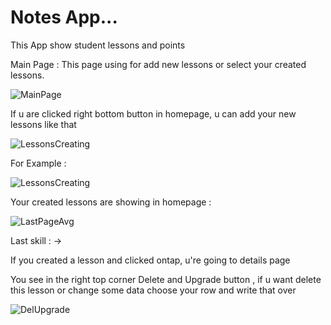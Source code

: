 # Notes App...

This App  show student lessons and points

Main Page : 
This page using for add new lessons or select your created lessons. 

![MainPage](https://user-images.githubusercontent.com/63926513/200039628-31f2fbc4-eea0-4007-939f-1c49eb6fd46e.png)

If u are clicked right bottom button in homepage, u can add your new lessons like that

![LessonsCreating](https://user-images.githubusercontent.com/63926513/200039858-6bd8a98a-2b5a-4e2b-b338-7f496812d41a.PNG)


For Example :

![LessonsCreating](https://user-images.githubusercontent.com/63926513/200040107-41e2fe4b-5740-4636-97eb-4159aff93d92.PNG)


Your created lessons are showing in homepage :

![LastPageAvg](https://user-images.githubusercontent.com/63926513/200040151-5951f39c-a913-4df4-8cc7-969942fe3a7a.png)


Last skill : -> 

If you created a lesson and  clicked ontap, u're going to details page

You see in the right top corner Delete and Upgrade button ,
  if u want delete this lesson or change some data choose your row and write that over

![DelUpgrade](https://user-images.githubusercontent.com/63926513/200040247-92f47a92-7065-4b40-9495-008545baaf62.png)
